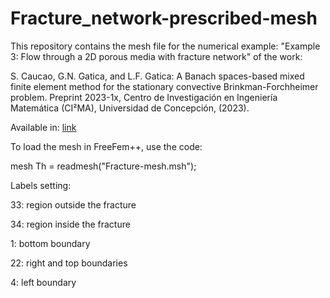 # Fracture_network-prescribed-mesh
This repository contains the mesh file for the numerical example: "Example 3: Flow through a 2D porous media with fracture network" of the work:

S. Caucao, G.N. Gatica, and L.F. Gatica: A Banach spaces-based mixed finite element method for the stationary convective Brinkman-Forchheimer problem. Preprint 2023-1x, Centro de Investigación en Ingeniería Matemática (CI²MA), Universidad de Concepción, (2023). 

Available in: <a href="" target="_blank">link</a>

To load the mesh in FreeFem++, use the code:

mesh Th = readmesh("Fracture-mesh.msh");


Labels setting:

33: region outside the fracture

34: region inside the fracture

1: bottom boundary

22: right and top boundaries

4: left boundary
